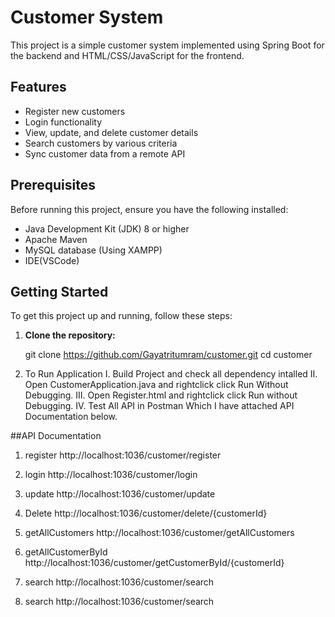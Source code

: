 # Customer System

This project is a simple customer system implemented using Spring Boot for the backend and HTML/CSS/JavaScript for the frontend.

## Features

- Register new customers
- Login functionality
- View, update, and delete customer details
- Search customers by various criteria
- Sync customer data from a remote API

## Prerequisites

Before running this project, ensure you have the following installed:

- Java Development Kit (JDK) 8 or higher
- Apache Maven
- MySQL database (Using XAMPP)
- IDE(VSCode)

## Getting Started

To get this project up and running, follow these steps:

1. **Clone the repository:**

  
   git clone https://github.com/Gayatritumram/customer.git
   cd customer

2. To Run Application 
   I. Build Project and check all dependency intalled
   II. Open CustomerApplication.java and rightclick click Run Without Debugging.
   III. Open Register.html and rightclick click Run without Debugging.
   IV. Test All API in Postman Which I have attached API Documentation below.

##API Documentation

1. register
 http://localhost:1036/customer/register
 
2. login
http://localhost:1036/customer/login

3. update
http://localhost:1036/customer/update

4. Delete
http://localhost:1036/customer/delete/{customerId}

5. getAllCustomers
http://localhost:1036/customer/getAllCustomers

6. getAllCustomerById
http://localhost:1036/customer/getCustomerById/{customerId}

7. search
http://localhost:1036/customer/search

8. search
http://localhost:1036/customer/search


